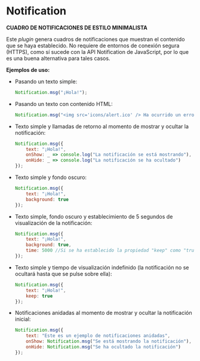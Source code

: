 # Notification
**CUADRO DE NOTIFICACIONES DE ESTILO MINIMALISTA**

Este *plugin* genera cuadros de notificaciones que muestran el contenido que se haya establecido. No requiere de entornos de conexión segura (HTTPS), como sí sucede con la API Notification de JavaScript, por lo que es una buena alternativa para tales casos.

**Ejemplos de uso:**

- Pasando un texto simple:

	```javascript
	Notification.msg("¡Hola!");
	```
	
- Pasando un texto con contenido HTML:

	```javascript
	Notification.msg("<img src='icons/alert.ico' /> Ha ocurrido un error");
	```
	
- Texto simple y llamadas de retorno al momento de mostrar y ocultar la notificación:

	```javascript
	Notification.msg({
		text: "¡Hola!",
		onShow: _ => console.log("La notificación se está mostrando"),
		onHide: _ => console.log("La notificación se ha ocultado")
	});
	```
	
	
- Texto simple y fondo oscuro:

	```javascript
	Notification.msg({
		text: "¡Hola!",
		background: true
	});
	```

- Texto simple, fondo oscuro y establecimiento de 5 segundos de visualización de la notificación:

	```javascript
	Notification.msg({
		text: "¡Hola!",
		background: true,
		time: 5000 //Si se ha establecido la propiedad "keep" como "true", no se aplicará el tiempo establecido
	});
	```

- Texto simple y tiempo de visualización indefinido (la notificación no se ocultará hasta que se pulse sobre ella):
	
	```javascript
	Notification.msg({
		text: "¡Hola!",
		keep: true
	});
	```

- Notificaciones anidadas al momento de mostrar y ocultar la notificación inicial:

	```javascript
	Notification.msg({
		text: "Este es un ejemplo de notificaciones anidadas",
		onShow: Notification.msg("Se está mostrando la notificación"),
		onHide: Notification.msg("Se ha ocultado la notificación")
	});
	```

